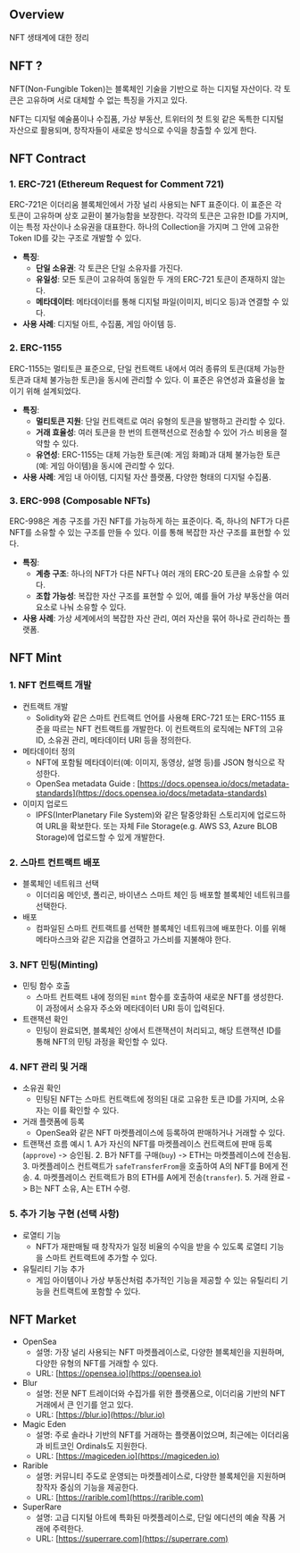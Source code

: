 ## Overview

NFT 생태계에 대한 정리

## NFT ?

NFT(Non-Fungible Token)는 블록체인 기술을 기반으로 하는 디지털 자산이다. 각 토큰은 고유하며 서로 대체할 수 없는 특징을 가지고 있다.

NFT는 디지털 예술품이나 수집품, 가상 부동산, 트위터의 첫 트윗 같은 독특한 디지털 자산으로 활용되며, 창작자들이 새로운 방식으로 수익을 창출할 수 있게 한다.

## NFT Contract

### 1. ERC-721 (Ethereum Request for Comment 721)

ERC-721은 이더리움 블록체인에서 가장 널리 사용되는 NFT 표준이다. 이 표준은 각 토큰이 고유하며 상호 교환이 불가능함을 보장한다. 각각의 토큰은 고유한 ID를 가지며, 이는 특정 자산이나 소유권을 대표한다. 하나의 Collection을 가지며 그 안에 고유한 Token ID를 갖는 구조로 개발할 수 있다.

- **특징**:
    - **단일 소유권**: 각 토큰은 단일 소유자를 가진다.
    - **유일성**: 모든 토큰이 고유하여 동일한 두 개의 ERC-721 토큰이 존재하지 않는다.
    - **메타데이터**: 메타데이터를 통해 디지털 파일(이미지, 비디오 등)과 연결할 수 있다.
- **사용 사례**: 디지털 아트, 수집품, 게임 아이템 등.

### 2. ERC-1155

ERC-1155는 멀티토큰 표준으로, 단일 컨트랙트 내에서 여러 종류의 토큰(대체 가능한 토큰과 대체 불가능한 토큰)을 동시에 관리할 수 있다. 이 표준은 유연성과 효율성을 높이기 위해 설계되었다.

- **특징**:
    - **멀티토큰 지원**: 단일 컨트랙트로 여러 유형의 토큰을 발행하고 관리할 수 있다.
    - **거래 효율성**: 여러 토큰을 한 번의 트랜잭션으로 전송할 수 있어 가스 비용을 절약할 수 있다.
    - **유연성**: ERC-1155는 대체 가능한 토큰(예: 게임 화폐)과 대체 불가능한 토큰(예: 게임 아이템)을 동시에 관리할 수 있다.
- **사용 사례**: 게임 내 아이템, 디지털 자산 플랫폼, 다양한 형태의 디지털 수집품.

### 3. ERC-998 (Composable NFTs)

ERC-998은 계층 구조를 가진 NFT를 가능하게 하는 표준이다. 즉, 하나의 NFT가 다른 NFT를 소유할 수 있는 구조를 만들 수 있다. 이를 통해 복잡한 자산 구조를 표현할 수 있다.

- **특징**:
    - **계층 구조**: 하나의 NFT가 다른 NFT나 여러 개의 ERC-20 토큰을 소유할 수 있다.
    - **조합 가능성**: 복잡한 자산 구조를 표현할 수 있어, 예를 들어 가상 부동산을 여러 요소로 나눠 소유할 수 있다.
- **사용 사례**: 가상 세계에서의 복잡한 자산 관리, 여러 자산을 묶어 하나로 관리하는 플랫폼.

## NFT Mint

### 1. NFT 컨트랙트 개발

- 컨트랙트 개발
    - Solidity와 같은 스마트 컨트랙트 언어를 사용해 ERC-721 또는 ERC-1155 표준을 따르는 NFT 컨트랙트를 개발한다. 이 컨트랙트의 로직에는 NFT의 고유 ID, 소유권 관리, 메타데이터 URI 등을 정의한다.
- 메타데이터 정의
    - NFT에 포함될 메타데이터(예: 이미지, 동영상, 설명 등)를 JSON 형식으로 작성한다.
    - OpenSea metadata Guide : [https://docs.opensea.io/docs/metadata-standards](https://docs.opensea.io/docs/metadata-standards)
- 이미지 업로드
    - IPFS(InterPlanetary File System)와 같은 탈중앙화된 스토리지에 업로드하여 URL을 확보한다. 또는 자체 File Storage(e.g. AWS S3, Azure BLOB Storage)에 업로드할 수 있게 개발한다.

### 2. 스마트 컨트랙트 배포

- 블록체인 네트워크 선택
    - 이더리움 메인넷, 폴리곤, 바이낸스 스마트 체인 등 배포할 블록체인 네트워크를 선택한다.
- 배포
    - 컴파일된 스마트 컨트랙트를 선택한 블록체인 네트워크에 배포한다. 이를 위해 메타마스크와 같은 지갑을 연결하고 가스비를 지불해야 한다.

### 3. NFT 민팅(Minting)

- 민팅 함수 호출
    - 스마트 컨트랙트 내에 정의된 `mint` 함수를 호출하여 새로운 NFT를 생성한다. 이 과정에서 소유자 주소와 메타데이터 URI 등이 입력된다.
- 트랜잭션 확인
    - 민팅이 완료되면, 블록체인 상에서 트랜잭션이 처리되고, 해당 트랜잭션 ID를 통해 NFT의 민팅 과정을 확인할 수 있다.

### 4. NFT 관리 및 거래

- 소유권 확인
    - 민팅된 NFT는 스마트 컨트랙트에 정의된 대로 고유한 토큰 ID를 가지며, 소유자는 이를 확인할 수 있다.
- 거래 플랫폼에 등록
    - OpenSea와 같은 NFT 마켓플레이스에 등록하여 판매하거나 거래할 수 있다.
- 트랜잭션 흐름 예시 1. A가 자신의 NFT를 마켓플레이스 컨트랙트에 판매 등록(`approve`) -> 승인됨. 2. B가 NFT를 구매(`buy`) -> ETH는 마켓플레이스에 전송됨. 3. 마켓플레이스 컨트랙트가 `safeTransferFrom`을 호출하여 A의 NFT를 B에게 전송. 4. 마켓플레이스 컨트랙트가 B의 ETH를 A에게 전송(`transfer`). 5. 거래 완료 -> B는 NFT 소유, A는 ETH 수령.

### 5. 추가 기능 구현 (선택 사항)

- 로열티 기능
    - NFT가 재판매될 때 창작자가 일정 비율의 수익을 받을 수 있도록 로열티 기능을 스마트 컨트랙트에 추가할 수 있다.
- 유틸리티 기능 추가
    - 게임 아이템이나 가상 부동산처럼 추가적인 기능을 제공할 수 있는 유틸리티 기능을 컨트랙트에 포함할 수 있다.

## NFT Market

- OpenSea
    - 설명: 가장 널리 사용되는 NFT 마켓플레이스로, 다양한 블록체인을 지원하며, 다양한 유형의 NFT를 거래할 수 있다.
    - URL: [https://opensea.io](https://opensea.io)
- Blur
    - 설명: 전문 NFT 트레이더와 수집가를 위한 플랫폼으로, 이더리움 기반의 NFT 거래에서 큰 인기를 얻고 있다.
    - URL: [https://blur.io](https://blur.io)
- Magic Eden
    - 설명: 주로 솔라나 기반의 NFT를 거래하는 플랫폼이었으며, 최근에는 이더리움과 비트코인 Ordinals도 지원한다.
    - URL: [https://magiceden.io](https://magiceden.io)
- Rarible
    - 설명: 커뮤니티 주도로 운영되는 마켓플레이스로, 다양한 블록체인을 지원하며 창작자 중심의 기능을 제공한다.
    - URL: [https://rarible.com](https://rarible.com)
- SuperRare
    - 설명: 고급 디지털 아트에 특화된 마켓플레이스로, 단일 에디션의 예술 작품 거래에 주력한다.
    - URL: [https://superrare.com](https://superrare.com)